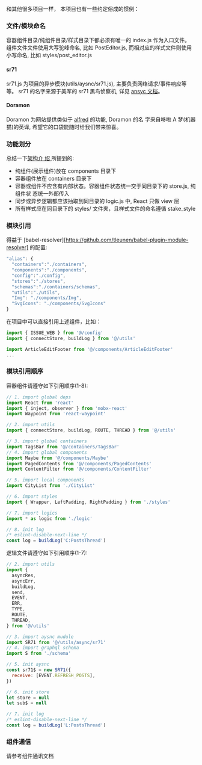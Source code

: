 和其他很多项目一样， 本项目也有一些约定俗成的惯例：

### 文件/模块命名

容器组件目录/纯组件目录/样式目录下都必须有唯一的 index.js 作为入口文件。
组件文件文件使用大写驼峰命名, 比如 PostEditor.js, 而相对应的样式文件则使用小写命名, 比如 styles/post_editor.js

#### sr71

sr71.js 为项目的异步模块(utils/aysnc/sr71.js), 主要负责网络请求/事件响应等等。
sr71 的名字来源于美军的 sr71 黑鸟侦察机, 详见 [ansyc 文档](https://github.com/coderplanets/coderplanets_web/blob/docs/docs/js/async.zh-CN.md)。

#### Doramon

Doramon 为网站提供类似于 [alfred](https://www.alfredapp.com/) 的功能, Doramon 的名
字来自哆啦 A 梦(机器猫)的英译, 希望它的口袋能随时给我们带来惊喜。

### 功能划分

总结一下[架构介
绍
](https://github.com/coderplanets/coderplanets_web/blob/docs/docs/architecture/intro.zh-CN.md)
所提到的:

- 纯组件(展示组件)放在 components 目录下
- 容器组件放在 containers 目录下
- 容器或组件不应含有内部状态。容器组件状态统一交于同目录下的 store.js, 纯组件状
  态统一外部传入
- 同步或异步逻辑都应该抽取到同目录的 logic.js 中, React 只做 view 层
- 所有样式应在同目录下的 styles/ 文件夹，且样式文件的命名遵循 stake_style

### 模块引用

得益于 [babel-resolver][https://github.com/tleunen/babel-plugin-module-resolver] 的配置:

```js
"alias": {
  "containers":"./containers",
  "components":"./components",
  "config":"./config",
  "stores":"./stores",
  "schemas":"./containers/schemas",
  "utils":"./utils",
  "Img": "./components/Img",
  "SvgIcons": "./components/SvgIcons"
}
```

在项目中可以直接引用上述组件，比如：

```js
import { ISSUE_WEB } from '@/config'
import { connectStore, buildLog } from '@/utils'

import ArticleEditFooter from '@/components/ArticleEditFooter'
...
```

### 模块引用顺序

容器组件请遵守如下引用顺序(1-8):

```js
// 1. import global deps
import React from 'react'
import { inject, observer } from 'mobx-react'
import Waypoint from 'react-waypoint'

// 2. import utils
import { connectStore, buildLog, ROUTE, THREAD } from '@/utils'

// 3. import global containers
import TagsBar from '@/containers/TagsBar'
// 4. import global components
import Maybe from '@/components/Maybe'
import PagedContents from '@/components/PagedContents'
import ContentFilter from '@/components/ContentFilter'

// 5. import local components
import CityList from './CityList'

// 6. import styles
import { Wrapper, LeftPadding, RightPadding } from './styles'

// 7. import logics
import * as logic from './logic'

// 8. init log
/* eslint-disable-next-line */
const log = buildLog('C:PostsThread')
```

逻辑文件请遵守如下引用顺序(1-7):

```js
// 2. import utils
import {
  asyncRes,
  asyncErr,
  buildLog,
  send,
  EVENT,
  ERR,
  TYPE,
  ROUTE,
  THREAD,
} from '@/utils'

// 3. import aysnc mudule
import SR71 from '@/utils/async/sr71'
// 4. import graphql schema
import S from './schema'

// 5. init aysnc
const sr71$ = new SR71({
  receive: [EVENT.REFRESH_POSTS],
})

// 6. init store
let store = null
let sub$ = null

// 7. init log
/* eslint-disable-next-line */
const log = buildLog('L:PostsThread')
```

### 组件通信

请参考组件通讯文档
